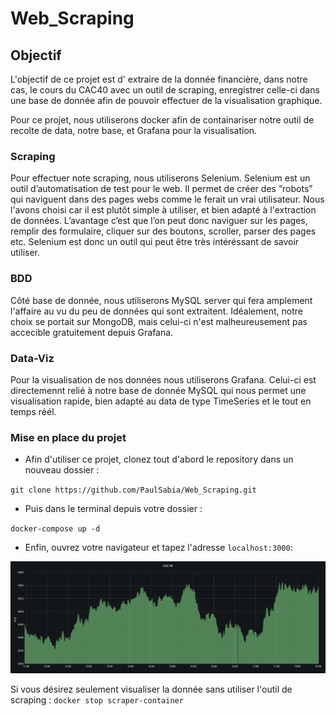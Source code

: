 # Web_Scraping

## Objectif

L'objectif de ce projet est d' extraire de la donnée financière, dans notre cas, le cours du CAC40 avec un outil de scraping, enregistrer celle-ci dans une base de donnée afin de pouvoir effectuer de la visualisation graphique. 

Pour ce projet, nous utiliserons docker afin de containariser notre outil de recolte de data, notre base, et Grafana pour la visualisation.

### Scraping

Pour effectuer note scraping, nous utiliserons Selenium. Selenium est un outil d’automatisation de test pour le web. Il permet de créer des “robots” qui naviguent dans des pages webs comme le ferait un vrai utilisateur. Nous l'avons choisi car il est plutôt simple à utiliser, et bien adapté à l'extraction de données. L’avantage c’est que l’on peut donc naviguer sur les pages, remplir des formulaire, cliquer sur des boutons, scroller, parser des pages etc. Selenium est donc un outil qui peut être très intéréssant de savoir utiliser. 

### BDD

Côté base de donnée, nous utiliserons MySQL server qui fera amplement l'affaire au vu du peu de données qui sont extraitent. Idéalement, notre choix se portait sur MongoDB, mais celui-ci n'est malheureusement pas accecible gratuitement depuis Grafana.

### Data-Viz

Pour la visualisation de nos données nous utiliserons Grafana. Celui-ci est directemennt relié à notre base de donnée MySQL qui nous permet une visualisation rapide, bien adapté au data de type TimeSeries et le tout en temps réél.

### Mise en place du projet 

* Afin d'utiliser ce projet, clonez tout d'abord le repository dans un nouveau dossier : 

`git clone https://github.com/PaulSabia/Web_Scraping.git`

* Puis dans le terminal depuis votre dossier :

`docker-compose up -d`

* Enfin, ouvrez votre navigateur et tapez l'adresse `localhost:3000`:

![](Images/dashboard.PNG)

Si vous désirez seulement visualiser la donnée sans utiliser l'outil de scraping : `docker stop scraper-container`
